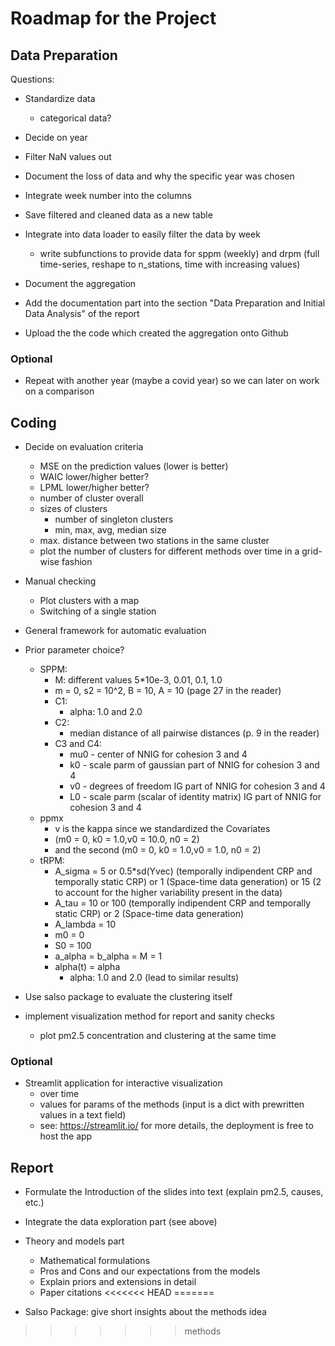 # Roadmap for the Project

## Data Preparation
Questions:
- Standardize data
    - categorical data?

- Decide on year
- Filter NaN values out
- Document the loss of data and why the specific year was chosen 
- Integrate week number into the columns
- Save filtered and cleaned data as a new table

- Integrate into data loader to easily filter the data by week
    - write subfunctions to provide data for sppm (weekly) and drpm (full time-series,
    reshape to n_stations, time with increasing values)
- Document the aggregation
- Add the documentation part into the section "Data Preparation
    and Initial Data Analysis" of the report
- Upload the the code which created the aggregation onto Github

### Optional
- Repeat with another year (maybe a covid year) so we can later on work on a comparison


## Coding
- Decide on evaluation criteria
    - MSE on the prediction values (lower is better)
    - WAIC lower/higher better?
    - LPML lower/higher better?
    - number of cluster overall
    - sizes of clusters
        - number of singleton clusters
        - min, max, avg, median size
    - max. distance between two stations in the same cluster
    - plot the number of clusters for different methods over time in a grid-wise fashion

- Manual checking
    - Plot clusters with a map
    - Switching of a single station

- General framework for automatic evaluation
- Prior parameter choice?
    - SPPM:
        - M: different values 5*10e-3, 0.01, 0.1, 1.0
        - m = 0, s2 = 10^2, B = 10, A = 10 (page 27 in the reader)
        - C1:
            - alpha: 1.0 and 2.0
        - C2:
            - median distance of all pairwise distances (p. 9 in the reader)
        - C3 and C4:
            - mu0 - center of NNIG for cohesion 3 and 4
            - k0 - scale parm of gaussian part of NNIG for cohesion 3 and 4
            - v0 - degrees of freedom IG part of NNIG for cohesion 3 and 4
            - L0 - scale parm (scalar of identity matrix) IG part of NNIG for cohesion 3 and 4
    - ppmx
        - v is the kappa since we standardized the Covariates
        - (m0 = 0, k0 = 1.0,v0 = 10.0, n0 = 2)
        - and the second (m0 = 0, k0 = 1.0,v0 = 1.0, n0 = 2)
    - tRPM:
        - A_sigma = 5 or 0.5*sd(Yvec) (temporally indipendent CRP and temporally static CRP) or 1 (Space-time data generation) or 15 (2 to account for the higher variability present in the data)
        - A_tau = 10 or 100  (temporally indipendent CRP and temporally static CRP) or 2 (Space-time data generation)
        - A_lambda = 10
        - m0 = 0
        - S0 = 100
        - a_alpha = b_alpha = M = 1
        - alpha(t) = alpha 
            - alpha: 1.0 and 2.0 (lead to similar results)

- Use salso package to evaluate the clustering itself
- implement visualization method for report and sanity checks
    - plot pm2.5 concentration and clustering at the same time

### Optional
- Streamlit application for interactive visualization
    - over time
    - values for params of the methods (input is a dict with prewritten values in a text field)
    - see: https://streamlit.io/ for more details, the deployment is free to host the app

## Report
- Formulate the Introduction of the slides into text (explain pm2.5, causes, etc.)
- Integrate the data exploration part (see above)
- Theory and models part
    - Mathematical formulations
    - Pros and Cons and our expectations from the models
    - Explain priors and extensions in detail
    - Paper citations
<<<<<<< HEAD
=======

- Salso Package: give short insights about the methods idea
>>>>>>> methods
